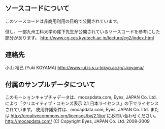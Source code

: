 ## ソースコードについて

このソースコードは非商用利用の目的で公開されています。

但し、一部九州工科大学の尾下先生が公開されているソースコードを参考にした部分があります。
<http://www.cg.ces.kyutech.ac.jp/lecture/cg2/index.html>

## 連絡先

小山 裕己 (Yuki KOYAMA)
http://www-ui.is.s.u-tokyo.ac.jp/~koyama/

## 付属のサンプルデータについて

このモーションキャプチャデータは、mocapdata.com, Eyes, JAPAN Co. Ltd. により「クリエイティブ・コモンズ表示 2.1 日本ライセンス」の下でライセンスされています。
使用許諾条件は、mocapdata.com, Eyes, JAPAN Co. Ltd. または‪ <http://creativecommons.org/licenses/by/2.1/jp/>‬ にお問い合わせください。
‪<http://mocapdata.com/‬>
(C) Copyright Eyes, JAPAN Co. Ltd. 2008-2009